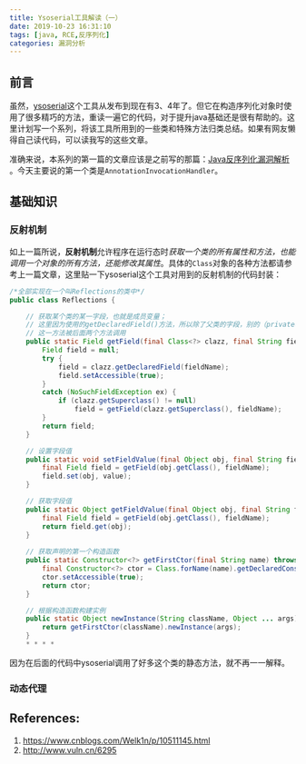 ```yaml
---
title: Ysoserial工具解读（一）
date: 2019-10-23 16:31:10
tags: [java, RCE,反序列化]
categories: 漏洞分析
---
```


## 前言

虽然，[ysoserial](https://github.com/frohoff/ysoserial.git)这个工具从发布到现在有3、4年了。但它在构造序列化对象时使用了很多精巧的方法，重读一遍它的代码，对于提升java基础还是很有帮助的。这里计划写一个系列，将该工具所用到的一些类和特殊方法归类总结。如果有网友懒得自己读代码，可以读我写的这些文章。

准确来说，本系列的第一篇的文章应该是之前写的那篇：[Java反序列化漏洞解析](https://l1nf3ng.github.io/2019/03/27/Java反序列化漏洞解析/) 。今天主要说的第一个类是`AnnotationInvocationHandler`。

## 基础知识

### 反射机制

如上一篇所说，**反射机制**允许程序在运行态时*获取一个类的所有属性和方法，也能调用一个对象的所有方法，还能修改其属性*。具体的`Class`对象的各种方法都请参考上一篇文章，这里贴一下ysoserial这个工具对用到的反射机制的代码封装：

```java
/*全部实现在一个叫Reflections的类中*/
public class Reflections {

    // 获取某个类的某一字段，也就是成员变量；
    // 这里因为使用的getDeclaredField()方法，所以除了父类的字段，别的（private、public、protocted）均能获取到
    // 这一方法被后面两个方法调用
	public static Field getField(final Class<?> clazz, final String fieldName) {
        Field field = null;
	    try {
	        field = clazz.getDeclaredField(fieldName);
            field.setAccessible(true);
        }
        catch (NoSuchFieldException ex) {
            if (clazz.getSuperclass() != null)
                field = getField(clazz.getSuperclass(), fieldName);
        }
		return field;
	}

    // 设置字段值
	public static void setFieldValue(final Object obj, final String fieldName, final Object value) throws Exception {
		final Field field = getField(obj.getClass(), fieldName);
		field.set(obj, value);
	}

    // 获取字段值
	public static Object getFieldValue(final Object obj, final String fieldName) throws Exception {
		final Field field = getField(obj.getClass(), fieldName);
		return field.get(obj);
	}
    
    // 获取声明的第一个构造函数
    public static Constructor<?> getFirstCtor(final String name) throws Exception {
		final Constructor<?> ctor = Class.forName(name).getDeclaredConstructors()[0];
	    ctor.setAccessible(true);
	    return ctor;
	}

    // 根据构造函数构建实例
	public static Object newInstance(String className, Object ... args) throws Exception {
        return getFirstCtor(className).newInstance(args);
    }
    * * * *
```

因为在后面的代码中ysoserial调用了好多这个类的静态方法，就不再一一解释。

### 动态代理



## References:

1. [ https://www.cnblogs.com/Welk1n/p/10511145.html ]()
2.  [http://www.vuln.cn/6295 ]()

